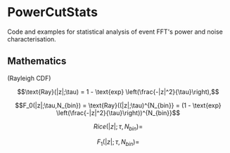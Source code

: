 # PowerCutStats
Code and examples for statistical analysis of event FFT's power and noise characterisation.

## Mathematics

(Rayleigh CDF)

```math
\text{Ray}(|z|;\tau) = 1 - \text{exp} \left(\frac{-|z|^2}{\tau}\right),
```

```math
F_0(|z|;\tau,N_{bin}) = \text{Ray}((|z|;\tau)^{N_{bin}} = (1 - \text{exp} \left(\frac{-|z|^2}{\tau}\right))^{N_{bin}}
```


```math
Rice(|z|;\tau,N_{bin}) =
```


```math
F_1(|z|;\tau,N_{bin}) = 
```
